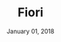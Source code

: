 ---
date: January 01, 2018
title: Fiori
company: SAP
link: https://experience.sap.com/fiori-design-web/
image: images/systems/fiori.jpg
description: The original SAP Fiori user interface for web apps based on the SAPUI5 framework. Learn how to design engaging and intuitive apps that can run on any device.

---